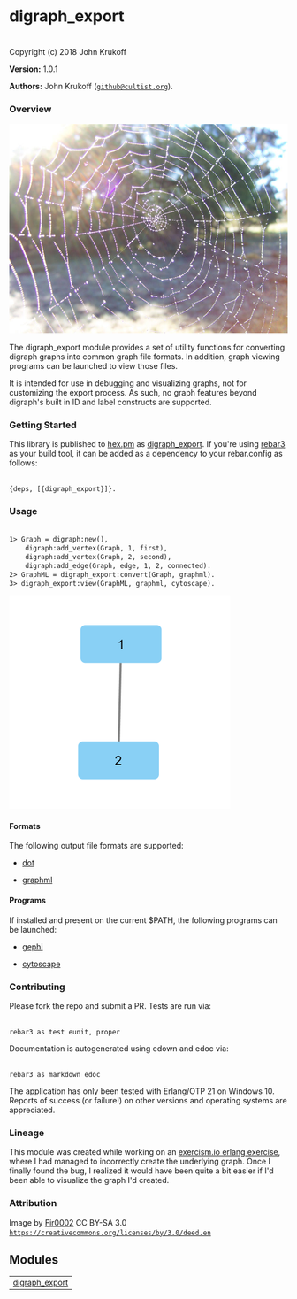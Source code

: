 

# digraph_export
 #

Copyright (c) 2018 John Krukoff

__Version:__ 1.0.1

__Authors:__ John Krukoff ([`github@cultist.org`](mailto:github@cultist.org)).


### Overview ###

![Spider Web](web.jpg)

The digraph_export module provides a set of utility functions for converting
digraph graphs into common graph file formats. In addition, graph viewing
programs can be launched to view those files.

It is intended for use in debugging and visualizing graphs, not for
customizing the export process. As such, no graph features beyond digraph's
built in ID and label constructs are supported.


### Getting Started ###

This library is published to [hex.pm](https://hex.pm) as [digraph_export](https://hex.pm/packages/digraph_export). If you're
using [rebar3](https://www.rebar3.org/) as your build tool, it can
be added as a dependency to your rebar.config as follows:

```

{deps, [{digraph_export}]}.
```


### Usage ###

```

1> Graph = digraph:new(),
    digraph:add_vertex(Graph, 1, first),
    digraph:add_vertex(Graph, 2, second),
    digraph:add_edge(Graph, edge, 1, 2, connected).
2> GraphML = digraph_export:convert(Graph, graphml).
3> digraph_export:view(GraphML, graphml, cytoscape).
```

![Cytoscape Example Graph](usage.png)


#### Formats ####

The following output file formats are supported:

* [dot](http://www.graphviz.org/doc/info/lang.md)

* [graphml](http://graphml.graphdrawing.org/)



#### Programs ####

If installed and  present on the current $PATH, the following programs can be
launched:

* [gephi](https://gephi.org/)

* [cytoscape](https://cytoscape.org/)



### Contributing ###

Please fork the repo and submit a PR. Tests are run via:

```

rebar3 as test eunit, proper
```

Documentation is autogenerated using edown and edoc via:

```

rebar3 as markdown edoc
```

The application has only been tested with Erlang/OTP 21 on Windows 10. Reports
of success (or failure!) on other versions and operating systems are
appreciated.


### Lineage ###

This module was created while working on an [exercism.io
erlang exercise](https://exercism.io/tracks/erlang/exercises/connect/solutions/caf32f0478c442dcb4e77db024c5d375), where I had managed to incorrectly create the underlying
graph. Once I finally found the bug, I realized it would have been quite a bit
easier if I'd been able to visualize the graph I'd created.


### Attribution ###
Image by [Fir0002](https://commons.wikimedia.org/wiki/File:Dewy_spider_web.jpg)
CC BY-SA 3.0 [`https://creativecommons.org/licenses/by/3.0/deed.en`](https://creativecommons.org/licenses/by/3.0/deed.en)


## Modules ##


<table width="100%" border="0" summary="list of modules">
<tr><td><a href="digraph_export.md" class="module">digraph_export</a></td></tr></table>

